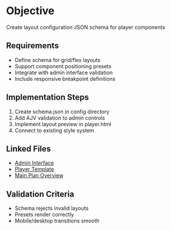 # Objective
Create layout configuration JSON schema for player components

## Requirements
- Define schema for grid/flex layouts
- Support component positioning presets
- Integrate with admin interface validation
- Include responsive breakpoint definitions

## Implementation Steps
1. Create schema.json in config directory
2. Add AJV validation to admin controls
3. Implement layout preview in player.html
4. Connect to existing style system

## Linked Files
- [Admin Interface](public/admin.html)
- [Player Template](public/player.html)
- [Main Plan Overview](../../plans/ROO#TASK_20250909_205351_A3C7_plan_overview.md)

## Validation Criteria
- Schema rejects invalid layouts
- Presets render correctly
- Mobile/desktop transitions smooth